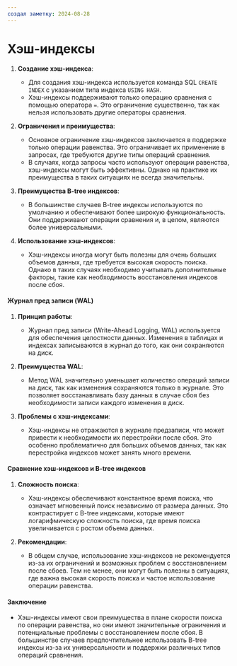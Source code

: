 ```yaml
---
создал заметку: 2024-08-28
---
```



# Хэш-индексы

1. **Создание хэш-индекса**:
   - Для создания хэш-индекса используется команда SQL `CREATE INDEX` с указанием типа индекса `USING HASH`.
   - Хэш-индексы поддерживают только операцию сравнения с помощью оператора `=`. Это ограничение существенно, так как нельзя использовать другие операторы сравнения.

2. **Ограничения и преимущества**:
   - Основное ограничение хэш-индексов заключается в поддержке только операции равенства. Это ограничивает их применение в запросах, где требуются другие типы операций сравнения.
   - В случаях, когда запросы часто используют операции равенства, хэш-индексы могут быть эффективны. Однако на практике их преимущества в таких ситуациях не всегда значительны.

3. **Преимущества B-tree индексов**:
   - В большинстве случаев B-tree индексы используются по умолчанию и обеспечивают более широкую функциональность. Они поддерживают операции сравнения и, в целом, являются более универсальными.

4. **Использование хэш-индексов**:
   - Хэш-индексы иногда могут быть полезны для очень больших объемов данных, где требуется высокая скорость поиска. Однако в таких случаях необходимо учитывать дополнительные факторы, такие как необходимость восстановления индексов после сбоя.

#### Журнал пред записи (WAL)
1. **Принцип работы**:
   - Журнал пред записи (Write-Ahead Logging, WAL) используется для обеспечения целостности данных. Изменения в таблицах и индексах записываются в журнал до того, как они сохраняются на диск.

2. **Преимущества WAL**:
   - Метод WAL значительно уменьшает количество операций записи на диск, так как изменения сохраняются только в журнале. Это позволяет восстанавливать базу данных в случае сбоя без необходимости записи каждого изменения в диск.

3. **Проблемы с хэш-индексами**:
   - Хэш-индексы не отражаются в журнале предзаписи, что может привести к необходимости их перестройки после сбоя. Это особенно проблематично для больших объемов данных, так как перестройка индексов может занять много времени.

#### Сравнение хэш-индексов и B-tree индексов
1. **Сложность поиска**:
   - Хэш-индексы обеспечивают константное время поиска, что означает мгновенный поиск независимо от размера данных. Это контрастирует с B-tree индексами, которые имеют логарифмическую сложность поиска, где время поиска увеличивается с ростом объема данных.

2. **Рекомендации**:
   - В общем случае, использование хэш-индексов не рекомендуется из-за их ограничений и возможных проблем с восстановлением после сбоев. Тем не менее, они могут быть полезны в ситуациях, где важна высокая скорость поиска и частое использование операции равенства.

#### Заключение
- Хэш-индексы имеют свои преимущества в плане скорости поиска по операции равенства, но они имеют значительные ограничения и потенциальные проблемы с восстановлением после сбоя. В большинстве случаев предпочтительнее использовать B-tree индексы из-за их универсальности и поддержки различных типов операций сравнения.
